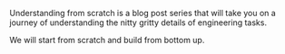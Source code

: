 Understanding from scratch is a blog post series that will take you on a journey of understanding the nitty gritty details of engineering tasks. 

We will start from scratch and build from bottom up.